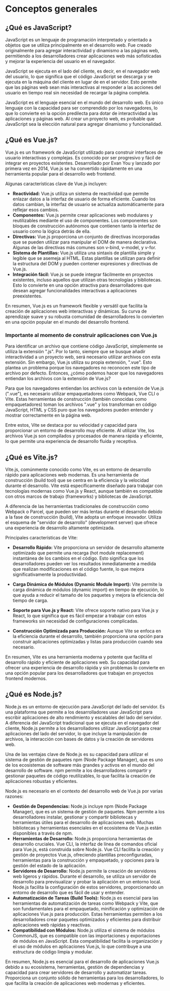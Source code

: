 # Conceptos generales

## ¿Qué es JavaScript?

JavaScript es un lenguaje de programación interpretado y orientado a objetos que se utiliza principalmente en el desarrollo web. Fue creado originalmente para agregar interactividad y dinamismo a las páginas web, permitiendo a los desarrolladores crear aplicaciones web más sofisticadas y mejorar la experiencia del usuario en el navegador.

JavaScript se ejecuta en el lado del cliente, es decir, en el navegador web del usuario, lo que significa que el código JavaScript se descarga y se ejecuta en la máquina del cliente en lugar de en el servidor. Esto permite que las páginas web sean más interactivas al responder a las acciones del usuario en tiempo real sin necesidad de recargar la página completa.

JavaScript es el lenguaje esencial en el mundo del desarrollo web. Es único lenguaje con la capacidad para ser comprendido por los navegadores, lo que lo convierte en la opción predilecta para dotar de interactividad a las aplicaciones y páginas web. Al crear un proyecto web, es probable que JavaScript sea la elección natural para agregar dinamismo y funcionalidad.

## ¿Qué es Vue.js?

Vue.js es un framework de JavaScript utilizado para construir interfaces de usuario interactivas y complejas. Es conocido por ser progresivo y fácil de integrar en proyectos existentes. Desarrollado por Evan You y lanzado por primera vez en 2014, Vue.js se ha convertido rápidamente en una herramienta popular para el desarrollo web frontend.

Algunas características clave de Vue.js incluyen:

* **Reactividad:** Vue.js utiliza un sistema de reactividad que permite enlazar datos a la interfaz de usuario de forma eficiente. Cuando los datos cambian, la interfaz de usuario se actualiza automáticamente para reflejar esos cambios.
* **Componentes:** Vue.js permite crear aplicaciones web modulares y reutilizables mediante el uso de componentes. Los componentes son bloques de construcción autónomos que contienen tanto la interfaz de usuario como la lógica detrás de ella.
* **Directivas:** Vue.js proporciona un conjunto de directivas incorporadas que se pueden utilizar para manipular el DOM de manera declarativa. Algunas de las directivas más comunes son v-bind, v-model, y v-for.
* **Sistema de Plantillas:** Vue.js utiliza una sintaxis de plantilla simple y legible que se asemeja al HTML. Estas plantillas se utilizan para definir la estructura del DOM y pueden contener expresiones y directivas de Vue.js.
* **Integración fácil:** Vue.js se puede integrar fácilmente en proyectos existentes, incluso aquellos que utilizan otras tecnologías y bibliotecas. Esto lo convierte en una opción atractiva para desarrolladores que desean agregar funcionalidades interactivas a aplicaciones preexistentes.

En resumen, Vue.js es un framework flexible y versátil que facilita la creación de aplicaciones web interactivas y dinámicas. Su curva de aprendizaje suave y su robusta comunidad de desarrolladores lo convierten en una opción popular en el mundo del desarrollo frontend.

### Importante al momento de construir aplicaciones con Vue.js

Para identificar un archivo que contiene código JavaScript, simplemente se utiliza la extensión ".js". Por lo tanto, siempre que se busque añadir interactividad a un proyecto web, será necesario utilizar archivos con esta extensión. Sin embargo, Vue.js utiliza su propia extensión, ".vue". Esto plantea un problema porque los navegadores no reconocen este tipo de archivo por defecto. Entonces, ¿cómo podemos hacer que los navegadores entiendan los archivos con la extensión de Vue.js?

Para que los navegadores entiendan los archivos con la extensión de Vue.js (".vue"), es necesario utilizar empaquetadores como Webpack, Vue CLI o Vite. Estas herramientas de construcción (también conocidas como empaquetadores) toman los archivos ".vue" y los transforman en código JavaScript, HTML y CSS puro que los navegadores pueden entender y mostrar correctamente en la página web.

Entre estos, Vite se destaca por su velocidad y capacidad para proporcionar un entorno de desarrollo muy eficiente. Al utilizar Vite, los archivos Vue.js son compilados y procesados de manera rápida y eficiente, lo que permite una experiencia de desarrollo fluida y receptiva.

## ¿Qué es Vite.js?

Vite.js, comúnmente conocido como Vite, es un entorno de desarrollo rápido para aplicaciones web modernas. Es una herramienta de construcción (build tool) que se centra en la eficiencia y la velocidad durante el desarrollo. Vite está específicamente diseñado para trabajar con tecnologías modernas como Vue.js y React, aunque también es compatible con otros marcos de trabajo (frameworks) y bibliotecas de JavaScript.

A diferencia de las herramientas tradicionales de construcción como Webpack o Parcel, que pueden ser más lentas durante el desarrollo debido a la fase de construcción (build), Vite adopta un enfoque innovador. Utiliza el esquema de "servidor de desarrollo" (development server) que ofrece una experiencia de desarrollo altamente optimizada.

Principales características de Vite:

* **Desarrollo Rápido:** Vite proporciona un servidor de desarrollo altamente optimizado que permite una recarga (hot module replacement) instantánea de los cambios en el código. Esto significa que los desarrolladores pueden ver los resultados inmediatamente a medida que realizan modificaciones en el código fuente, lo que mejora significativamente la productividad.

* **Carga Dinámica de Módulos (Dynamic Module Import):** Vite permite la carga dinámica de módulos (dynamic import) en tiempo de ejecución, lo que ayuda a reducir el tamaño de los paquetes y mejora la eficiencia del tiempo de carga.

* **Soporte para Vue.js y React:** Vite ofrece soporte nativo para Vue.js y React, lo que significa que es fácil empezar a trabajar con estos frameworks sin necesidad de configuraciones complicadas.

* **Construcción Optimizada para Producción:** Aunque Vite se enfoca en la eficiencia durante el desarrollo, también proporciona una opción para construir aplicaciones optimizadas y listas para producción cuando sea necesario.

En resumen, Vite es una herramienta moderna y potente que facilita el desarrollo rápido y eficiente de aplicaciones web. Su capacidad para ofrecer una experiencia de desarrollo rápida y sin problemas lo convierte en una opción popular para los desarrolladores que trabajan en proyectos frontend modernos.

## ¿Qué es Node.js?

Node.js es un entorno de ejecución para JavaScript del lado del servidor. Es una plataforma que permite a los desarrolladores usar JavaScript para escribir aplicaciones de alto rendimiento y escalables del lado del servidor. A diferencia del JavaScript tradicional que se ejecuta en el navegador del cliente, Node.js permite a los desarrolladores utilizar JavaScript para crear aplicaciones del lado del servidor, lo que incluye la manipulación de archivos, la interacción con bases de datos y la creación de servidores web.

Una de las ventajas clave de Node.js es su capacidad para utilizar el sistema de gestión de paquetes npm (Node Package Manager), que es uno de los ecosistemas de software más grandes y activos en el mundo del desarrollo de software. npm permite a los desarrolladores compartir y gestionar paquetes de código reutilizables, lo que facilita la creación de aplicaciones robustas y eficientes.

Node.js es necesario en el contexto del desarrollo web de Vue.js por varias razones:

* **Gestión de Dependencias:** Node.js incluye npm (Node Package Manager), que es un sistema de gestión de paquetes. Npm permite a los desarrolladores instalar, gestionar y compartir bibliotecas y herramientas útiles para el desarrollo de aplicaciones web. Muchas bibliotecas y herramientas esenciales en el ecosistema de Vue.js están disponibles a través de npm.
* **Herramientas de Desarrollo:** Node.js proporciona herramientas de desarrollo cruciales. Vue CLI, la interfaz de línea de comandos oficial para Vue.js, está construida sobre Node.js. Vue CLI facilita la creación y gestión de proyectos Vue.js, ofreciendo plantillas preconfiguradas, herramientas para la construcción y empaquetado, y opciones para la gestión del estado de la aplicación.
* **Servidores de Desarrollo:** Node.js permite la creación de servidores web ligeros y rápidos. Durante el desarrollo, se utiliza un servidor de desarrollo para previsualizar y probar la aplicación en un entorno local. Node.js facilita la configuración de estos servidores, proporcionando un entorno de desarrollo que es fácil de usar y entender.
* **Automatización de Tareas (Build Tools):** Node.js es esencial para las herramientas de automatización de tareas como Webpack y Vite, que son fundamentales para el empaquetado, minificación y optimización de aplicaciones Vue.js para producción. Estas herramientas permiten a los desarrolladores crear paquetes optimizados y eficientes para distribuir aplicaciones web rápidas y reactivas.
* **Compatibilidad con Módulos:** Node.js utiliza el sistema de módulos CommonJS, que es compatible con las importaciones y exportaciones de módulos en JavaScript. Esta compatibilidad facilita la organización y el uso de módulos en aplicaciones Vue.js, lo que contribuye a una estructura de código limpia y modular.

En resumen, Node.js es esencial para el desarrollo de aplicaciones Vue.js debido a su ecosistema, herramientas, gestión de dependencias y capacidad para crear servidores de desarrollo y automatizar tareas. Proporciona un conjunto sólido de herramientas para los desarrolladores, lo que facilita la creación de aplicaciones web modernas y eficientes.
